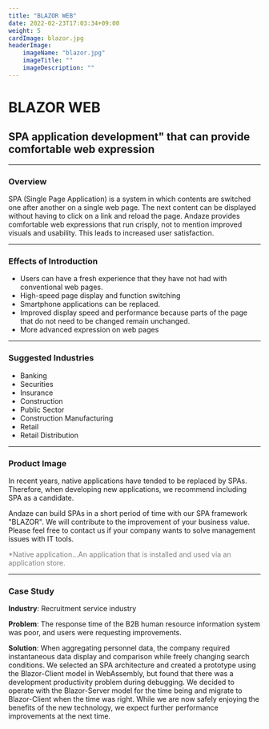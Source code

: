 ```yaml
---
title: "BLAZOR WEB"
date: 2022-02-23T17:03:34+09:00
weight: 5
cardImage: blazor.jpg
headerImage:
    imageName: "blazor.jpg"
    imageTitle: ""
    imageDescription: ""
---
```


# BLAZOR WEB

## SPA application development" that can provide comfortable web expression

***

### Overview

SPA (Single Page Application) is a system in which contents are switched one after another on a single web page. The next content can be displayed without having to click on a link and reload the page. Andaze provides comfortable web expressions that run crisply, not to mention improved visuals and usability. This leads to increased user satisfaction.

***

### Effects of Introduction

- Users can have a fresh experience that they have not had with conventional web pages.
- High-speed page display and function switching
- Smartphone applications can be replaced.
- Improved display speed and performance because parts of the page that do not need to be changed remain unchanged.
- More advanced expression on web pages

***

### Suggested Industries

- Banking
- Securities
- Insurance
- Construction
- Public Sector
- Construction Manufacturing
- Retail
- Retail Distribution

***

### Product Image

In recent years, native applications have tended to be replaced by SPAs. Therefore, when developing new applications, we recommend including SPA as a candidate.

Andaze can build SPAs in a short period of time with our SPA framework "BLAZOR". We will contribute to the improvement of your business value. Please feel free to contact us if your company wants to solve management issues with IT tools.

<font color="gray">*Native application...An application that is installed and used via an application store.</font>

***

### Case Study

**Industry**: Recruitment service industry  

**Problem**: The response time of the B2B human resource information system was poor, and users were requesting improvements.  

**Solution**: When aggregating personnel data, the company required instantaneous data display and comparison while freely changing search conditions. We selected an SPA architecture and created a prototype using the Blazor-Client model in WebAssembly, but found that there was a development productivity problem during debugging. We decided to operate with the Blazor-Server model for the time being and migrate to Blazor-Client when the time was right. While we are now safely enjoying the benefits of the new technology, we expect further performance improvements at the next time.